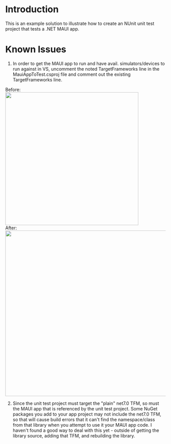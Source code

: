 # Introduction 
This is an example solution to illustrate how to create an NUnit unit test project that tests a .NET MAUI app.

# Known Issues
 1. In order to get the MAUI app to run and have avail. simulators/devices to run against in VS, uncomment the noted TargetFrameworks line in the MauiAppToTest.csproj file and comment out the existing TargetFrameworks line.
    
 Before:  
 <img width="418" src="https://github.com/TomSoderling/NUnitTestableMauiApp/assets/18268845/f64e203c-98d1-471d-b5ca-f17d2e8be6bb">  
 After:  
 <img width="521" src="https://github.com/TomSoderling/NUnitTestableMauiApp/assets/18268845/b2a9ad9d-b89d-40b7-a728-21b03d0bccb1">


 2. Since the unit test project must target the "plain" net7.0 TFM, so must the MAUI app that is referenced by the unit test project. Some NuGet packages you add to your app project may not include the net7.0 TFM, so that will cause build errors that it can't find the namespace/class from that library when you attempt to use it your MAUI app code. I haven't found a good way to deal with this yet - outside of getting the library source, adding that TFM, and rebuilding the library.
